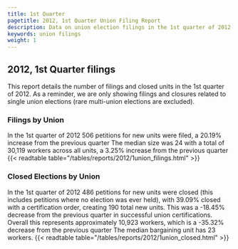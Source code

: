 ```yaml
---
title: 1st Quarter
pagetitle: 2012, 1st Quarter Union Filing Report
description: Data on union election filings in the 1st quarter of 2012
keywords: union filings
weight: 1
---
```


## 2012, 1st Quarter filings

This report details the number of filings and closed units in the 1st quarter of 2012. As a reminder, we are only showing filings and closures related to single union elections (rare multi-union elections are excluded).

### Filings by Union
In the 1st quarter of 2012 506 petitions for new units were filed, a 20.19% increase from the previous quarter The median size was 24 with a total of 30,119 workers across all units, a 3.25% increase from the previous quarter
{{< readtable table="/tables/reports/2012/1union_filings.html" >}}

### Closed Elections by Union
In the 1st quarter of 2012 486 petitions for new units were closed (this includes petitions where no election was ever held), with 39.09% closed with a certification order, creating 190 total new units. This was a -18.45% decrease from the previous quarter in successful union certifications. Overall this represents approximately 10,923 workers, which is a -35.32% decrease from the previous quarter The median bargaining unit has 23 workers.
{{< readtable table="/tables/reports/2012/1union_closed.html" >}}
